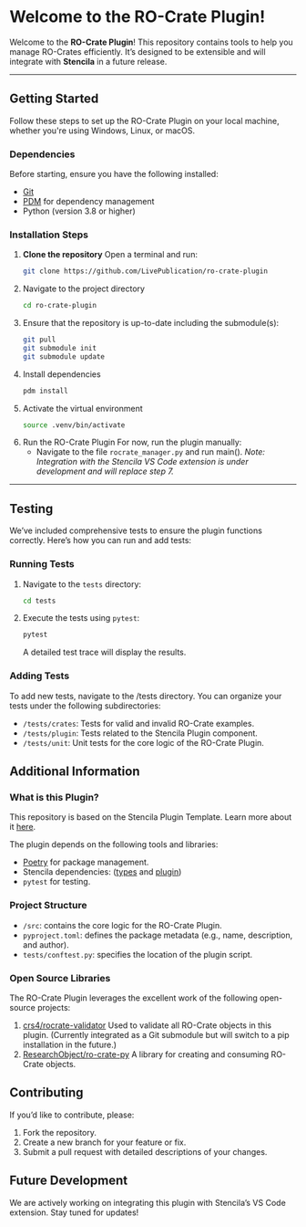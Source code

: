 # Welcome to the RO-Crate Plugin!
Welcome to the **RO-Crate Plugin**! This repository contains tools to help you manage RO-Crates efficiently. It’s designed to be extensible and will integrate with **Stencila** in a future release.

---

## Getting Started
Follow these steps to set up the RO-Crate Plugin on your local machine, whether you're using Windows, Linux, or macOS.

### Dependencies
Before starting, ensure you have the following installed:
- [Git](https://git-scm.com)
- [PDM](https://pdm-project.org/en/latest/) for dependency management
- Python (version 3.8 or higher)

### Installation Steps
1. **Clone the repository**
   Open a terminal and run:
   ```bash
   git clone https://github.com/LivePublication/ro-crate-plugin
   ```
2. Navigate to the project directory
   ```bash
   cd ro-crate-plugin
   ```
3. Ensure that the repository is up-to-date including the submodule(s):
   ```bash
   git pull
   git submodule init
   git submodule update
   ```
4. Install dependencies
   ```bash
   pdm install
   ```
5. Activate the virtual environment
   ```bash
   source .venv/bin/activate
   ```
7. Run the RO-Crate Plugin
   For now, run the plugin manually:
   - Navigate to the file `rocrate_manager.py` and run main().
_Note: Integration with the Stencila VS Code extension is under development and will replace step 7._

---

## Testing
We’ve included comprehensive tests to ensure the plugin functions correctly. Here’s how you can run and add tests:

### Running Tests
1. Navigate to the `tests` directory:
   ```bash
   cd tests
   ```
2. Execute the tests using `pytest`:
   ```bash
   pytest 
   ```
   A detailed test trace will display the results.

### Adding Tests
To add new tests, navigate to the /tests directory. You can organize your tests under the following subdirectories:
- `/tests/crates`: Tests for valid and invalid RO-Crate examples.
- `/tests/plugin`: Tests related to the Stencila Plugin component.
- `/tests/unit`: Unit tests for the core logic of the RO-Crate Plugin.

## Additional Information
### What is this Plugin?
This repository is based on the Stencila Plugin Template. Learn more about it [here](https://github.com/stencila/plugin-python-template).

The plugin depends on the following tools and libraries: 
- [Poetry](https://python-poetry.org) for package management. 
- Stencila dependencies: ([types](https://pypi.org/project/stencila_types/) and [plugin](https://pypi.org/project/stencila_plugin/))
- `pytest` for testing.

### Project Structure
- `/src`: contains the core logic for the RO-Crate Plugin.
- `pyproject.toml`: defines the package metadata (e.g., name, description, and author).
- `tests/conftest.py`: specifies the location of the plugin script.

### Open Source Libraries
The RO-Crate Plugin leverages the excellent work of the following open-source projects:
1. [crs4/rocrate-validator](https://github.com/crs4/rocrate-validator/)
   Used to validate all RO-Crate objects in this plugin. (Currently integrated as a Git submodule but will switch to a pip installation in the future.)
2. [ResearchObject/ro-crate-py](https://github.com/ResearchObject/ro-crate-py)
   A library for creating and consuming RO-Crate objects.

## Contributing 
If you’d like to contribute, please:
1. Fork the repository.
2. Create a new branch for your feature or fix.
3. Submit a pull request with detailed descriptions of your changes.

## Future Development
We are actively working on integrating this plugin with Stencila’s VS Code extension. Stay tuned for updates!
